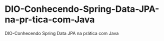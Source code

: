 # DIO-Conhecendo-Spring-Data-JPA-na-pr-tica-com-Java
DIO-Conhecendo Spring Data JPA na prática com Java
